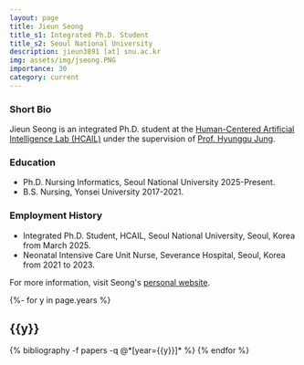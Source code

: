 ```yaml
---
layout: page
title: Jieun Seong
title_s1: Integrated Ph.D. Student
title_s2: Seoul National University
description: jieun3891 [at] snu.ac.kr
img: assets/img/jseong.PNG
importance: 30
category: current
---
```


### Short Bio
<p>Jieun Seong is an integrated Ph.D. student at the <a href="https://hcail.snu.ac.kr">Human-Centered Artificial Intelligence Lab (HCAIL)</a> under the supervision of <a href="http://hyunggujung.com">Prof. Hyunggu Jung</a>.
</p>

### Education
<ul>
<li>Ph.D. Nursing Informatics, Seoul National University 2025-Present.</li>
<li>B.S. Nursing, Yonsei University 2017-2021.</li>
</ul>

### Employment History
<ul>
<li>Integrated Ph.D. Student, HCAIL, Seoul National University, Seoul, Korea from March 2025.</li>
<li>Neonatal Intensive Care Unit Nurse, Severance Hospital, Seoul, Korea from 2021 to 2023.</li>
</ul>

For more information, visit Seong's [personal website](https://jieunseong28.github.io/).

<!-- _pages/publications.md -->
<div class="publications">

{%- for y in page.years %}
  <h2 class="year">{{y}}</h2>
  {% bibliography -f papers -q @*[year={{y}}]* %}
{% endfor %}

</div>
